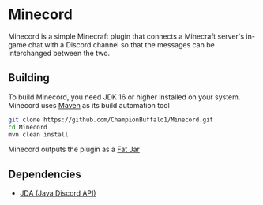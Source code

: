 # Minecord

Minecord is a simple Minecraft plugin that connects a Minecraft server's in-game chat with a Discord channel so that the messages can be interchanged between the two.

## Building
 To build Minecord, you need JDK 16 or higher installed on your system.
 <br />
 Minecord uses [Maven](https://maven.apache.org/) as its build automation tool

```bash
git clone https://github.com/ChampionBuffalo1/Minecord.git
cd Minecord
mvn clean install
```

Minecord outputs the plugin as a [Fat Jar](https://imagej.net/develop/uber-jars)

## Dependencies
  * [JDA (Java Discord API)](https://mvnrepository.com/artifact/net.dv8tion/JDA)
